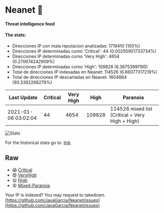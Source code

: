 # Neanet :hocho:
#### Threat intelligence feed
#### The stats:

- Direcciones IP con mala reputacion analizadas: 1719410 (100%)
- Direcciones IP determinadas como 'Critical':  44 (0.00255901733734%)
- Direcciones IP determinadas como 'Very High':  4654 (0.270674242909%)
- Direcciones IP determinadas como 'High':  109828 (6.38753991195)
- Total de direcciones IP indexadas en Neanet:  114526 (6.66077317219%)
- Total de direcciones IP descartadas en Neanet:  1604884 (93.3392268278%)

| Last Update | Critical | Very High | High | Paranoia |
| --- | --- | --- | --- | --- |
| 2021-01-06 03:02:04 | 44 | 4654 | 109828 | 114526 mixed list (Critical + Very High + High)|

![Stats](https://docs.google.com/spreadsheets/d/e/2PACX-1vSnaNMIXVabIpDJjufMlzH7poXnshF3mgd8Is1g9ytUEzVsP5my4Trn8f-xkoLLQ38xpL3HtmUexLo6/pubchart?oid=501124687&format=image)

For the historical stats go to: [link](/stats.csv)
## Raw
- :scream: [Critical](https://raw.githubusercontent.com/JavaGarcia/Neanet/master/blacklists/neanet_critical.txt)
- :fearful: [VeryHigh](https://raw.githubusercontent.com/JavaGarcia/Neanet/master/blacklists/neanet_veryHigh.txtt)
- :frowning: [High](https://raw.githubusercontent.com/JavaGarcia/Neanet/master/blacklists/neanet_high.txt)
- :dizzy_face: [Mixed-Paranoia](https://raw.githubusercontent.com/JavaGarcia/Neanet/master/blacklists/neanet_all.txt)


Your IP is indexed? You may request to takedown. [https://github.com/JavaGarcia/Neanet/issues](https://github.com/JavaGarcia/Neanet/issues)

























































































































































































































































































































































































































































































































































































































































































































































































































































































































































































































































































































































































































































































































































































































































































































































































































































































































































































































































































































































































































































































































































































































































































































































































































































































































































































































































































































































































































































































































































































































































































































































































































































































































































































































